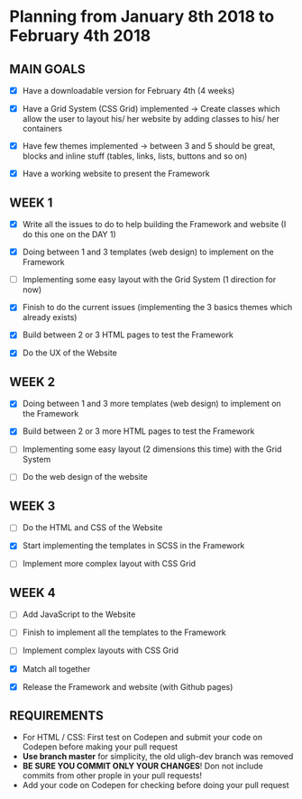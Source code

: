 # Planning from January 8th 2018 to February 4th 2018


## MAIN GOALS

- [x] Have a downloadable version for February 4th (4 weeks)

- [x] Have a Grid System (CSS Grid) implemented -> Create classes which allow the user to layout his/ her website by adding classes to his/ her containers

- [x] Have few themes implemented -> between 3 and 5 should be great, blocks and inline stuff (tables, links, lists, buttons and so on)

- [x] Have a working website to present the Framework



## WEEK 1

- [x] Write all the issues to do to help building the Framework and website (I do this one on the DAY 1)

- [x] Doing between 1 and 3 templates (web design) to implement on the Framework

- [ ] Implementing some easy layout with the Grid System (1 direction for now)

- [x] Finish to do the current issues (implementing the 3 basics themes which already exists)

- [x] Build between 2 or 3 HTML pages to test the Framework

- [x] Do the UX of the Website



## WEEK 2

- [x] Doing between 1 and 3 more templates (web design) to implement on the Framework

- [x] Build between 2 or 3 more HTML pages to test the Framework

- [ ] Implementing some easy layout (2 dimensions this time) with the Grid System

- [ ] Do the web design of the website



## WEEK 3

- [ ] Do the HTML and CSS of the Website

- [x] Start implementing the templates in SCSS in the Framework

- [ ] Implement more complex layout with CSS Grid



## WEEK 4

- [ ] Add JavaScript to the Website

- [ ] Finish to implement all the templates to the Framework

- [ ] Implement complex layouts with CSS Grid

- [x] Match all together

- [x] Release the Framework and website (with Github pages)


## REQUIREMENTS

- For HTML / CSS: First test on Codepen and submit your code on Codepen before making your pull request
- **Use branch master** for simplicity, the old uligh-dev branch was removed
- **BE SURE YOU COMMIT ONLY YOUR CHANGES**! Don not include commits from other prople in your pull requests!
- Add your code on Codepen for checking before doing your pull request


